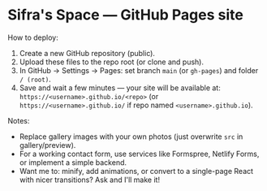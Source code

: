 # Sifra's Space — GitHub Pages site

How to deploy:
1. Create a new GitHub repository (public).
2. Upload these files to the repo root (or clone and push).
3. In GitHub → Settings → Pages: set branch `main` (or `gh-pages`) and folder `/ (root)`.
4. Save and wait a few minutes — your site will be available at:
   `https://<username>.github.io/<repo>` (or `https://<username>.github.io/` if repo named `<username>.github.io`).

Notes:
- Replace gallery images with your own photos (just overwrite `src` in gallery/preview).
- For a working contact form, use services like Formspree, Netlify Forms, or implement a simple backend.
- Want me to: minify, add animations, or convert to a single-page React with nicer transitions? Ask and I'll make it!
